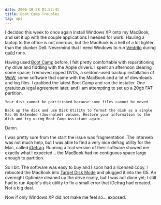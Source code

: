 ```yaml
---
date: 2006-10-28 01:52:41
title: Boot Camp Troubles
tag: ops
---
```


I decided this week to once again install Windows XP onto my MacBook, and set it up with the couple applications I needed for work.  Hauling a laptop to the office is not onerous, but the MacBook is a hell of a lot lighter than the clunker Dell.  Nevermind that I need Windows to run [Ventrilo](http://www.ventrilo.com/) during [guild](http://us.battle.net/wow/en/guild/elune/Titans%20Exodus/) runs.

Having used [Boot Camp](https://support.apple.com/boot-camp) before, I felt pretty comfortable with repartitioning my drive and fiddling with the Apple drivers.  I spent an afternoon clearing some space; I removed ripped DVDs, a seldom-used backup installation of [WoW](https://worldofwarcraft.com/en-us/), some software that came with the MacBook and a lot of downloads and log files. I grabbed the latest Boot Camp and ran the installer.  One gratuitous legal agreement later, and I am attempting to set up a 20gb FAT partition.

    Your disk cannot be partitioned because some files cannot be moved
    
    Back up the disk and use Disk Utility to format the disk as a single Mac OS Extended (Journaled) volume. Restore your information to the disk and try using Boot Camp Assistant again.

Damn.

I was pretty sure from the start the issue was fragmentation.  The intarweb was not much help, but I was able to find a very nice defrag utility for the Mac, called [iDefrag](https://coriolis-systems.com/iDefrag/).  Running a trial version of their software showed me exactly what I expected... the MacBook had no contiguous space large enough to partition.

So I bit.  The software was easy to buy and I soon had a licensed copy.  I rebooted the MacBook into [Target Disk Mode](https://support.apple.com/en-il/HT201462) and plugged it into the G5.  An overnight Optimize cleaned up the drive nicely, but I was not done yet; I still had to run Apple's disk utility to fix a small error that iDefrag had created.  Not a big deal.

Now if only Windows XP did not make me feel so... exposed.